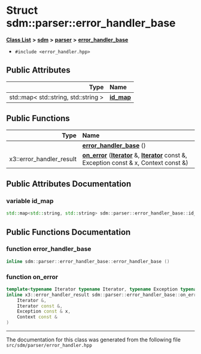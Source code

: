 
# Struct sdm::parser::error\_handler\_base

<link rel="stylesheet" href="https://cdnjs.cloudflare.com/ajax/libs/KaTeX/0.5.1/katex.min.css">
<link rel="stylesheet" href="https://cdn.jsdelivr.net/github-markdown-css/2.2.1/github-markdown.css"/>



[**Class List**](annotated.md) **>** [**sdm**](namespacesdm.md) **>** [**parser**](namespacesdm_1_1parser.md) **>** [**error\_handler\_base**](structsdm_1_1parser_1_1error__handler__base.md)





* `#include <error_handler.hpp>`













## Public Attributes

| Type | Name |
| ---: | :--- |
|  std::map&lt; std::string, std::string &gt; | [**id\_map**](structsdm_1_1parser_1_1error__handler__base.md#variable-id-map)  <br> |


## Public Functions

| Type | Name |
| ---: | :--- |
|   | [**error\_handler\_base**](structsdm_1_1parser_1_1error__handler__base.md#function-error-handler-base) () <br> |
|  x3::error\_handler\_result | [**on\_error**](structsdm_1_1parser_1_1error__handler__base.md#function-on-error) ([**Iterator**](classsdm_1_1Iterator.md) &, [**Iterator**](classsdm_1_1Iterator.md) const &, Exception const & x, Context const &) <br> |








## Public Attributes Documentation


### variable id\_map 


```cpp
std::map<std::string, std::string> sdm::parser::error_handler_base::id_map;
```


## Public Functions Documentation


### function error\_handler\_base 


```cpp
inline sdm::parser::error_handler_base::error_handler_base () 
```



### function on\_error 


```cpp
template<typename Iterator typename Iterator, typename Exception typename Exception, typename Context typename Context>
inline x3::error_handler_result sdm::parser::error_handler_base::on_error (
    Iterator &,
    Iterator const &,
    Exception const & x,
    Context const &
) 
```



------------------------------
The documentation for this class was generated from the following file `src/sdm/parser/error_handler.hpp`